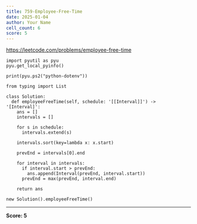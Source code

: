```yaml
---
title: 759-Employee-Free-Time
date: 2025-01-04
author: Your Name
cell_count: 6
score: 5
---
```


https://leetcode.com/problems/employee-free-time


```
import pyutil as pyu
pyu.get_local_pyinfo()
```


```
print(pyu.ps2("python-dotenv"))
```


```
from typing import List
```


```
class Solution:
  def employeeFreeTime(self, schedule: '[[Interval]]') -> '[Interval]':
    ans = []
    intervals = []

    for s in schedule:
      intervals.extend(s)

    intervals.sort(key=lambda x: x.start)

    prevEnd = intervals[0].end

    for interval in intervals:
      if interval.start > prevEnd:
        ans.append(Interval(prevEnd, interval.start))
      prevEnd = max(prevEnd, interval.end)

    return ans
```


```
new Solution().employeeFreeTime()
```


---
**Score: 5**